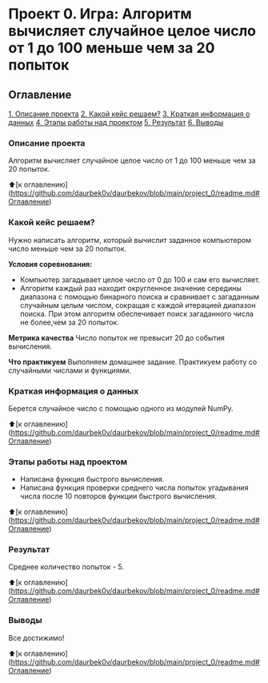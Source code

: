 # Проект 0. Игра: Алгоритм вычисляет случайное целое число от 1 до 100 меньше чем за 20 попыток

## Оглавление
[1. Описание проекта](https://github.com/daurbek0v/daurbekov/blob/main/project_0/readme.md#Описание-проекта)
[2. Какой кейс решаем?](https://github.com/daurbek0v/daurbekov/blob/main/project_0/readme.md#Какой-кейс-решаем?)
[3. Краткая информация о данных](https://github.com/daurbek0v/daurbekov/blob/main/project_0/readme.md#Краткая-информация-о-данных)
[4. Этапы работы над проектом](https://github.com/daurbek0v/daurbekov/blob/main/project_0/readme.md#Этапы-работы-над-проектом)
[5. Результат](https://github.com/daurbek0v/daurbekov/blob/main/project_0/readme.md#Результат)
[6. Выводы](https://github.com/daurbek0v/daurbekov/blob/main/project_0/readme.md#Выводы)

### Описание проекта
Алгоритм вычисляет случайное целое число от 1 до 100 меньше чем за 20 попыток.

:arrow_up:[к оглавлению] (https://github.com/daurbek0v/daurbekov/blob/main/project_0/readme.md#Оглавление)

### Какой кейс решаем?
Нужно написать алгоритм, который вычислит заданное компьютером число меньше чем за 20 попыток.

**Условия соревнования:**
- Компьютер загадывает целое число от 0 до 100 и сам его вычисляет. 
- Алгоритм каждый раз находит округленное значение середины диапазона с помощью бинарного поиска и сравнивает с загаданным случайным целым числом, сокращая с каждой итерацией диапазон поиска. При этом алгоритм обеспечивает поиск загаданного числа не более,чем за 20 попыток.

**Метрика качества**
Число попыток не превысит 20 до события вычисления.

**Что практикуем**
Выполняем домашнее задание. Практикуем работу со случайными числами и функциями.

### Краткая информация о данных
Берется случайное число с помощью одного из модулей NumPy.

:arrow_up:[к оглавлению] (https://github.com/daurbek0v/daurbekov/blob/main/project_0/readme.md#Оглавление)

### Этапы работы над проектом
- Написана функция быстрого вычисления. 
- Написана функция проверки среднего числа попыток угадывания числа после 10 повторов функции быстрого вычисления.

:arrow_up:[к оглавлению] (https://github.com/daurbek0v/daurbekov/blob/main/project_0/readme.md#Оглавление)

### Результат
Среднее количество попыток - 5.

:arrow_up:[к оглавлению] (https://github.com/daurbek0v/daurbekov/blob/main/project_0/readme.md#Оглавление)

### Выводы
Все достижимо!

:arrow_up:[к оглавлению] (https://github.com/daurbek0v/daurbekov/blob/main/project_0/readme.md#Оглавление)
